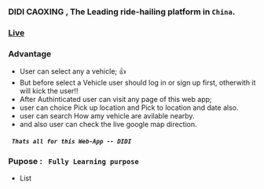 ### DIDI CAOXING , The Leading ride-hailing platform in `China`.
### [Live](https://final-assignment-66726.web.app/)


### Advantage 
- User can select any a vehicle; :+1:
- But before select a Vehicle user should log in or sign up first, otherwith it will kick the user!!
- After Authinticated user can visit any page of this web app;
- user can choice Pick up location and Pick to location and date also.
- user can search How amy vehicle are avilable nearby.
- and also user can check the live google map direction.

##### ` Thats all for this Web-App -- DIDI`
### Pupose : ` Fully Learning purpose` 
- List 
<!-- Use `git status` to list all new or modified files that haven't yet been committed. -->


<!-- # The largest heading
## The second largest heading
###### The smallest heading -->
